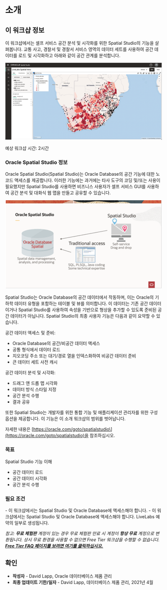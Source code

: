 # 소개

## 이 워크샵 정보

이 워크샵에서는 셀프 서비스 공간 분석 및 시각화를 위한 Spatial Studio의 기능을 살펴봅니다. 교통 사고, 경찰서 및 경찰서 서비스 영역의 데이터 세트를 사용하여 공간 데이터를 로드 및 시각화하고 아래와 같이 공간 관계를 분석합니다.

![Oracle Spatial Studio](./images/spatial-studio-project.png)

예상 워크샵 시간: 2시간

### Oracle Spatial Studio 정보

Oracle Spatial Studio(Spatial Studio)는 Oracle Database의 공간 기능에 대한 노코드 액세스를 제공합니다. 이러한 기능에는 과거에는 타사 도구의 코딩 및/또는 사용이 필요했지만 Spatial Studio를 사용하면 비즈니스 사용자가 셀프 서비스 GUI를 사용하여 공간 분석 및 대화식 웹 맵을 만들고 공유할 수 있습니다.

![Oracle Spatial Studio](./images/spatial-studio.png)

Spatial Studio는 Oracle Database의 공간 데이터에서 작동하며, 이는 Oracle의 기하학 데이터 유형을 포함하는 테이블 및 뷰를 의미합니다. 이 데이터는 기존 공간 데이터이거나 Spatial Studio를 사용하여 속성을 기반으로 형상을 추가할 수 있도록 준비된 공간 데이터가 아닙니다. Spatial Studio의 최종 사용자 기능은 다음과 같이 요약할 수 있습니다.

공간 데이터 액세스 및 준비:

*   Oracle Database의 공간/비공간 데이터 액세스
*   공통 형식에서 데이터 로드
*   지오코딩 주소 또는 대기/경로 열을 인덱스화하여 비공간 데이터 준비
*   큰 데이터 세트 사전 캐시

공간 데이터 분석 및 시각화:

*   드래그 앤 드롭 맵 시각화
*   데이터 방식 스타일 지정
*   공간 분석 수행
*   결과 공유

또한 Spatial Studio는 개발자를 위한 통합 기능 및 애플리케이션 관리자를 위한 구성 옵션을 제공합니다. 이 기능은 이 소개 워크샵의 범위를 벗어납니다.

자세한 내용은 \[https://oracle.com/goto/spatialstudio\](https://oracle.com/goto/spatialstudio)을 참조하십시오.

### 목표

Spatial Studio 기능 이해

*   공간 데이터 로드
*   공간 데이터 시각화
*   공간 분석 수행

### 필요 조건

\- 이 워크샵에서는 Spatial Studio 및 Oracle Database에 액세스해야 합니다. \- 이 워크샵에서는 Spatial Studio 및 Oracle Database에 액세스해야 합니다. LiveLabs 예약의 일부로 생성됩니다.

_참고: **무료 체험판** 계정이 있는 경우 무료 체험판 만료 시 계정이 **항상 무료** 계정으로 변환됩니다. 상시 무료 환경을 사용할 수 없으면 Free Tier 워크샵을 수행할 수 없습니다. **[Free Tier FAQ 페이지를 보려면 여기를 클릭하십시오.](https://www.oracle.com/cloud/free/faq.html)**_

## 확인

*   **작성자** - David Lapp, Oracle 데이터베이스 제품 관리
*   **최종 업데이트 기한/일자** - David Lapp, 데이터베이스 제품 관리, 2021년 4월